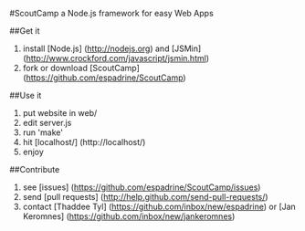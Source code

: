 #ScoutCamp
a Node.js framework for easy Web Apps

##Get it
1. install [Node.js] (http://nodejs.org) and [JSMin] (http://www.crockford.com/javascript/jsmin.html)
2. fork or download [ScoutCamp] (https://github.com/espadrine/ScoutCamp)

##Use it
1. put website in web/
2. edit server.js
3. run 'make'
4. hit [localhost/] (http://localhost/)
5. enjoy

##Contribute
1. see [issues] (https://github.com/espadrine/ScoutCamp/issues)
2. send [pull requests] (http://help.github.com/send-pull-requests/)
3. contact [Thaddee Tyl] (https://github.com/inbox/new/espadrine) or [Jan Keromnes] (https://github.com/inbox/new/jankeromnes)
